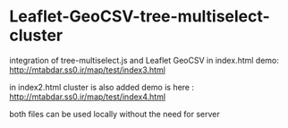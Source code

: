 # Leaflet-GeoCSV-tree-multiselect-cluster
integration of tree-multiselect.js and Leaflet GeoCSV in index.html demo: http://mtabdar.ss0.ir/map/test/index3.html

in index2.html cluster is also added demo is here : http://mtabdar.ss0.ir/map/test/index4.html

both files can be used locally without the need for server
